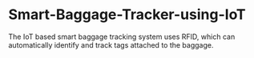 # Smart-Baggage-Tracker-using-IoT
The IoT based smart baggage tracking system uses RFID, which can automatically identify and track tags attached to the baggage. 
